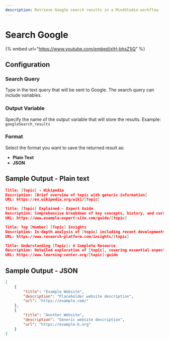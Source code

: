 ```yaml
---
description: Retrieve Google search results in a MindStudio workflow
---
```


# Search Google

{% embed url="https://www.youtube.com/embed/xIH-bhsZ1jQ" %}

## Configuration

### Search Query&#x20;

Type in the text query that will be sent to Google. The search query can include variables.&#x20;

### Output Variable&#x20;

Specify the name of the output variable that will store the results. Example: `googleSearch_results`

### Format

Select the format you want to save the returned result as:

* **Plain Text**
* **JSON**

## Sample Output - Plain text

```json
Title: [Topic] - Wikipedia
Description: [Brief overview of topic with generic information]
URL: https://en.wikipedia.org/wiki/[Topic]

Title: [Topic] Explained - Expert Guide
Description: Comprehensive breakdown of key concepts, history, and current trends in [topic area]
URL: https://www.example-expert-site.com/guide/[topic]

Title: Top [Number] [Topic] Insights
Description: In-depth analysis of [topic] including recent developments and important considerations
URL: https://www.research-platform.com/insights/[topic]

Title: Understanding [Topic]: A Complete Resource
Description: Detailed exploration of [topic], covering essential aspects and practical applications
URL: https://www.learning-center.org/[topic]-guide
```

## Sample Output - JSON

```json
[
    {
        "title": "Example Website",
        "description": "Placeholder website description",
        "url": "https://example.com/"
    },
    {
        "title": "Another Website",
        "description": "Generic website description",
        "url": "https://example-b.org"
    }
]
```
